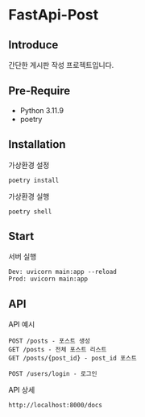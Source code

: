 # FastApi-Post

## Introduce
간단한 게시판 작성 프로젝트입니다.

## Pre-Require
* Python 3.11.9
* poetry

## Installation
가상환경 설정
```
poetry install
```

가상환경 실행
```
poetry shell
```
## Start
서버 실행
```
Dev: uvicorn main:app --reload
Prod: uvicorn main:app
```

## API
API 예시
```
POST /posts - 포스트 생성
GET /posts - 전체 포스트 리스트
GET /posts/{post_id} - post_id 포스트

POST /users/login - 로그인
```

API 상세
```
http://localhost:8000/docs
```
